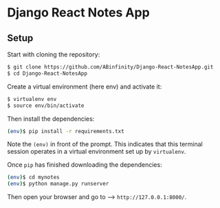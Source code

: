 # Django React Notes App

## Setup

Start with cloning the repository:

```sh
$ git clone https://github.com/ABinfinity/Django-React-NotesApp.git
$ cd Django-React-NotesApp
```

Create a virtual environment (here env) and activate it:

```sh
$ virtualenv env
$ source env/bin/activate
```

Then install the dependencies:

```sh
(env)$ pip install -r requirements.txt
```
Note the `(env)` in front of the prompt. This indicates that this terminal
session operates in a virtual environment set up by `virtualenv`.

Once `pip` has finished downloading the dependencies:
```sh
(env)$ cd mynotes
(env)$ python manage.py runserver
```
Then open your browser and go to --> `http://127.0.0.1:8000/`.

